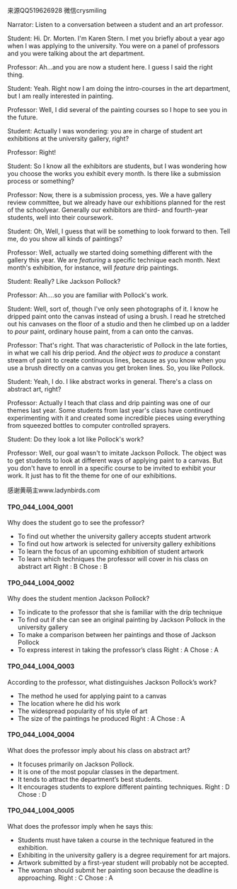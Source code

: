 来源QQ519626928 微信crysmiling

Narrator:
Listen to a conversation between a student and an art professor. 

Student:
Hi. Dr. Morten. I'm Karen Stern. I met you briefly about a year ago when I was applying to the university. You were on a panel of professors and you were talking about the art department.

Professor:
Ah...and you are now a student here. I guess I said the right thing. 

Student:
Yeah. Right now I am doing the intro-courses in the art department, but I am really interested in painting.

Professor:
Well, I did several of the painting courses so I hope to see you in the future.

Student:
Actually I was wondering: you are in charge of student art exhibitions at the university gallery, right?

Professor:
Right!

Student:
So I know all the exhibitors are students, but I was wondering how you choose the works you exhibit every month. Is there like a submission process or something?

Professor:
Now, there is a submission process, yes. We a have gallery review committee, but we already have our exhibitions planned for the rest of the schoolyear. Generally our exhibitors are third- and fourth-year students, well into their coursework.

Student:
Oh, Well, I guess that will be something to look forward to then. Tell me, do you show all kinds of paintings?

Professor:
Well, actually we started doing something different with the gallery this year. We are *featuring* a specific technique each month. Next month's exhibition, for instance, will *feature* drip paintings. 

Student:
Really? Like Jackson Pollock?

Professor:
Ah....so you are familiar with Pollock's work.

Student:
Well, sort of, though I've only seen photographs of it. I know he dripped paint onto the canvas instead of using a brush. I read he stretched out his canvases on the floor of a studio and then he climbed up on a ladder to *pour* paint, ordinary house paint, from a can onto the canvas.

Professor:
That's right. That was characteristic of Pollock in the late forties, in what we call his drip period. And *the object was to produce* a constant stream of paint to create continuous lines, because as you know when you use a brush directly on a canvas you get broken lines. So, you like Pollock.

Student:
Yeah, I do. I like abstract works in general. There's a class on abstract art, right?

Professor:
Actually I teach that class and drip painting was one of our themes last year. Some students from last year's class have continued experimenting with it and created some incredible pieces using everything from squeezed bottles to computer controlled sprayers.

Student:
Do they look a lot like Pollock's work?

Professor:
Well, our goal wasn't to imitate Jackson Pollock. The object was to get students to look at different ways of applying paint to a canvas. But you don't have to enroll in a specific course to be invited to exhibit your work. It just has to fit the theme for one of our exhibitions.

感谢黄萌主www.ladynbirds.com

#### TPO_044_L004_Q001
Why does the student go to see the professor?
- To find out whether the university gallery accepts student artwork
- To find out how artwork is selected for university gallery exhibitions
- To learn the focus of an upcoming exhibition of student artwork
- To learn which techniques the professor will cover in his class on abstract art
Right : B	Chose : B


#### TPO_044_L004_Q002
Why does the student mention Jackson Pollock?
- To indicate to the professor that she is familiar with the drip technique
- To find out if she can see an original painting by Jackson Pollock in the university gallery
- To make a comparison between her paintings and those of Jackson Pollock
- To express interest in taking the professor’s class
Right : A	Chose : A


#### TPO_044_L004_Q003
According to the professor, what distinguishes Jackson Pollock’s work?
- The method he used for applying paint to a canvas
- The location where he did his work
- The widespread popularity of his style of art
- The size of the paintings he produced
Right : A	Chose : A


#### TPO_044_L004_Q004
What does the professor imply about his class on abstract art?
- It focuses primarily on Jackson Pollock.
- It is one of the most popular classes in the department.
- It tends to attract the department’s best students.
- It encourages students to explore different painting techniques.
Right : D	Chose : D


#### TPO_044_L004_Q005
What does the professor imply when he says this:
- Students must have taken a course in the technique featured in the exhibition.
- Exhibiting in the university gallery is a degree requirement for art majors.
- Artwork submitted by a first-year student will probably not be accepted.
- The woman should submit her painting soon because the deadline is approaching.
Right : C	Chose : A
